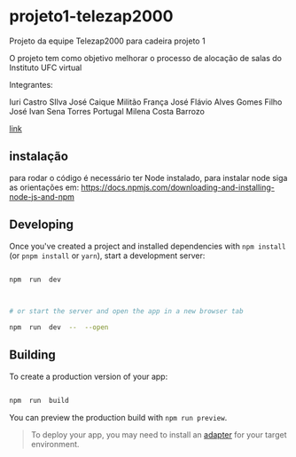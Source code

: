 
# projeto1-telezap2000

Projeto da equipe Telezap2000 para cadeira projeto 1

  

O projeto tem como objetivo melhorar o processo de alocação de salas do Instituto UFC virtual

  

Integrantes:

Iuri Castro SIlva
José Caique Militão França
José Flávio Alves Gomes Filho
José Ivan Sena Torres Portugal
Milena Costa Barrozo

[link](https://amazing-marzipan-d82560.netlify.app/)

## instalação
para rodar o código é necessário ter Node instalado, para instalar node siga as orientações em: https://docs.npmjs.com/downloading-and-installing-node-js-and-npm


## Developing
Once you've created a project and installed dependencies with `npm install` (or `pnpm install` or `yarn`), start a development server:

  

```bash

npm  run  dev

  

# or start the server and open the app in a new browser tab

npm  run  dev  --  --open

```

  

## Building

  

To create a production version of your app:

  

```bash

npm  run  build

```

  

You can preview the production build with `npm run preview`.

  

> To deploy your app, you may need to install an [adapter](https://kit.svelte.dev/docs/adapters) for your target environment.